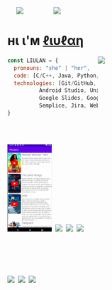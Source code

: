
&nbsp;&nbsp;&nbsp;&nbsp; <img src="https://user-images.githubusercontent.com/37808313/125497048-95638507-d739-43af-8cf0-f5f2f7f478d6.gif" width="200"><img align ="right" src="https://user-images.githubusercontent.com/37808313/125542707-a463e7e1-bd87-44ff-a3de-35331ff9e6a0.jpg" width="400">

<!-- <img align ="right" src="https://user-images.githubusercontent.com/37808313/125541542-5f5443e6-c910-487d-a002-c320df6b74ad.jpg" width="400">  -->

# нι ι'м [ℓιυℓαη](https://www.linkedin.com/in/liulanzheng/)

<!-- <img align="right" src="https://github.com/liulanz/liulanz/blob/main/guinea_pig.gif" width="230"> -->
<img align ="right" src="https://user-images.githubusercontent.com/37808313/125531046-3af672b2-a8c7-4e7f-b2bd-8aa76b7f6384.png" width="300"> 

```javascript
const LIULAN = {
  pronouns: "she" | "her",
  code: [C/C++, Java, Python, React, HTML, CSS/Bootstrap, JavaScript, JSON, SQL, C# ],
  technologies: [Git/GitHub, Unix, Linux, MongoDB, Spark, Neo4j,
          Android Studio, Unity,Adobe Photoshop, Illustrator,
          Google Slides, Google Sheets, Google Docs, Trello Board, 
          Semplice, Jira, Webflow, WordPress, DBT]
}
```


<br/>
<br/>

[<img width=100px src="https://github.com/liulanz/Flix/blob/master/gif_demo/flix_demo_portrait.gif">](https://github.com/liulanz/Flix)&nbsp;
[<img width=100px src="https://github.com/liulanz/Instagram-Parse-App/blob/master/demo/part2.gif">](https://github.com/liulanz/Instagram-Parse-App)&nbsp;
[<img width=100px src="https://github.com/liulanz/Twitter-Client/blob/master/demo/part2.gif">](https://github.com/liulanz/Twitter-Client)&nbsp;
[<img width=120px src="https://user-images.githubusercontent.com/37808313/119296418-def04700-bc26-11eb-974e-6acfa47644a9.gif">](https://github.com/CodePath-O-1/Fix-It)

<br/>
<br/>
<br/>
<br/>


[<img width=250px src="./66codedemo.gif">](https://junbinliang.github.io/Leetcode-TutorialBlog/#/)&nbsp;
[<img width=250px src="https://user-images.githubusercontent.com/37808313/118061454-f3992900-b362-11eb-8efe-f4d1a65f6ca6.gif">](https://ctp-anime-rec-system.herokuapp.com/)&nbsp;
[<img width=250px src="https://github.com/liulanz/Recycling-VR-Game-in-School-Hallway/blob/master/demos/demo.gif">](https://github.com/liulanz/Recycling-VR-Game-in-School-Hallway)
